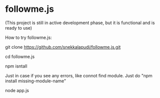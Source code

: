 followme.js
===========
(This project is still in active development phase, but it is functional and is ready to use)

How to try followme.js:

git clone https://github.com/snekkalapudi/followme.js.git

cd followme.js

npm isntall

Just in case if you see any errors, like connot find module. Just do "npm install missing-module-name"

node app.js

